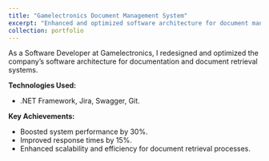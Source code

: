 ```yaml
---
title: "Gamelectronics Document Management System"
excerpt: "Enhanced and optimized software architecture for document management and retrieval."
collection: portfolio
---
```


As a Software Developer at Gamelectronics, I redesigned and optimized the company’s software architecture for documentation and document retrieval systems.

**Technologies Used:**

- .NET Framework, Jira, Swagger, Git.

**Key Achievements:**

- Boosted system performance by 30%.
- Improved response times by 15%.
- Enhanced scalability and efficiency for document retrieval processes.
